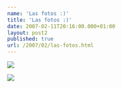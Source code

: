```yaml
---
name: 'Las fotos :)'
title: 'Las fotos :)'
date: 2007-02-11T20:16:00.000+01:00
layout: post2
published: true
url: /2007/02/las-fotos.html
---
```


![](http://lh6.google.co.uk/image/qualopec/Rc9rEJaKycI/AAAAAAAAABA/Pq7EkA8zQes/100_2343.JPG)  
  
  
![](http://lh3.google.co.uk/image/qualopec/Rc9rEZaKydI/AAAAAAAAABI/5_81QCpydqw/100_2344.JPG)